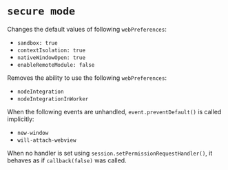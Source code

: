 # `secure mode`

Changes the default values of following `webPreferences`:
- `sandbox: true`
- `contextIsolation: true`
- `nativeWindowOpen: true`
- `enableRemoteModule: false`

Removes the ability to use the following `webPreferences`:
- `nodeIntegration`
- `nodeIntegrationInWorker`

When the following events are unhandled, `event.preventDefault()` is called implicitly:
- `new-window`
- `will-attach-webview`

When no handler is set using `session.setPermissionRequestHandler()`, it behaves as if `callback(false)` was called.
